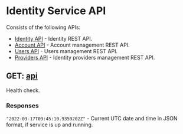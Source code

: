 # Identity Service API

Consists of the following APIs:
- [Identity API](api-identity.md) - Identity REST API.
- [Account API](api-account.md) - Account management REST API.
- [Users API](api-users.md) - Users management REST API.
- [Providers API](api-providers.md) - Identity providers management REST API.


## GET: [api](http://localhost:5004/api)
Health check.

### Responses
`"2022-03-17T09:45:10.9359202Z"` - Current UTC date and time in JSON format, if service is up and running.
